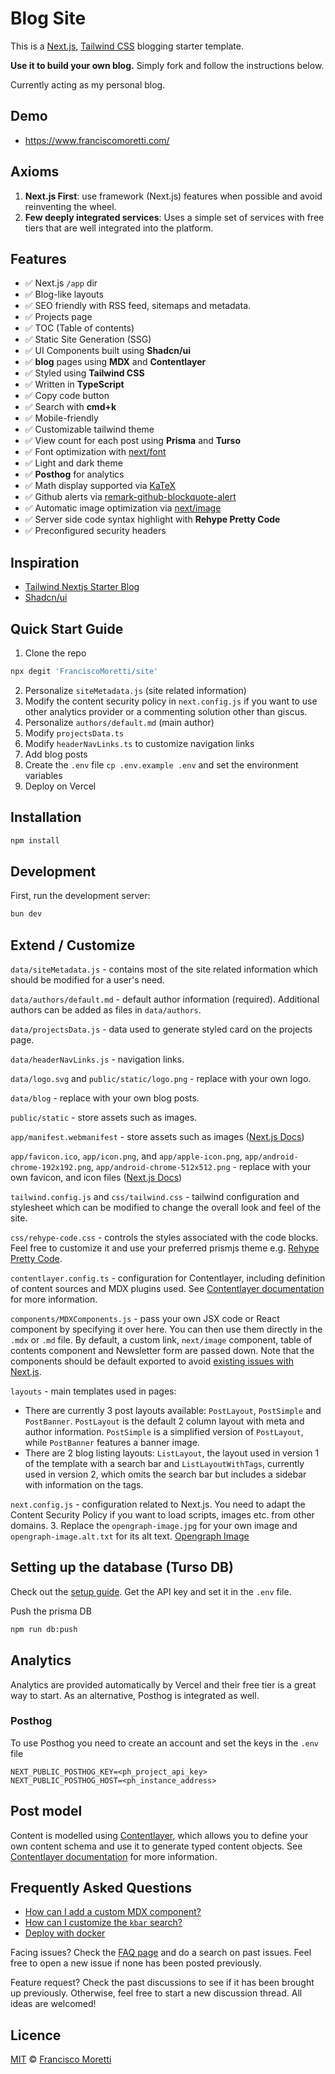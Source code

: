 # Blog Site

This is a [Next.js](https://nextjs.org/), [Tailwind CSS](https://tailwindcss.com/) blogging starter template.

**Use it to build your own blog.** Simply fork and follow the instructions below.

Currently acting as my personal blog.

## Demo

- https://www.franciscomoretti.com/

## Axioms

1. **Next.js First**: use framework (Next.js) features when possible and avoid reinventing the wheel.
2. **Few deeply integrated services**: Uses a simple set of services with free tiers that are well integrated into the platform.

## Features

- ✅ Next.js `/app` dir
- ✅ Blog-like layouts
- ✅ SEO friendly with RSS feed, sitemaps and metadata.
- ✅ Projects page
- ✅ TOC (Table of contents)
- ✅ Static Site Generation (SSG)
- ✅ UI Components built using **Shadcn/ui**
- ✅ **blog** pages using **MDX** and **Contentlayer**
- ✅ Styled using **Tailwind CSS**
- ✅ Written in **TypeScript**
- ✅ Copy code button
- ✅ Search with **cmd+k**
- ✅ Mobile-friendly
- ✅ Customizable tailwind theme
- ✅ View count for each post using **Prisma** and **Turso**
- ✅ Font optimization with [next/font](https://nextjs.org/docs/app/api-reference/components/font)
- ✅ Light and dark theme
- ✅ **Posthog** for analytics
- ✅ Math display supported via [KaTeX](https://katex.org/)
- ✅ Github alerts via [remark-github-blockquote-alert](https://github.com/jaywcjlove/remark-github-blockquote-alert)
- ✅ Automatic image optimization via [next/image](https://nextjs.org/docs/basic-features/image-optimization)
- ✅ Server side code syntax highlight with **Rehype Pretty Code**
- ✅ Preconfigured security headers

## Inspiration

- [Tailwind Nextjs Starter Blog](https://github.com/timlrx/tailwind-nextjs-starter-blog)
- [Shadcn/ui](https://github.com/shadcn-ui/ui)

## Quick Start Guide

1. Clone the repo

```bash
npx degit 'FranciscoMoretti/site'
```

2. Personalize `siteMetadata.js` (site related information)
3. Modify the content security policy in `next.config.js` if you want to use
   other analytics provider or a commenting solution other than giscus.
4. Personalize `authors/default.md` (main author)
5. Modify `projectsData.ts`
6. Modify `headerNavLinks.ts` to customize navigation links
7. Add blog posts
8. Create the `.env` file `cp .env.example .env` and set the environment variables
9. Deploy on Vercel

## Installation

```bash
npm install
```

## Development

First, run the development server:

```bash
bun dev
```

## Extend / Customize

`data/siteMetadata.js` - contains most of the site related information which should be modified for a user's need.

`data/authors/default.md` - default author information (required). Additional authors can be added as files in `data/authors`.

`data/projectsData.js` - data used to generate styled card on the projects page.

`data/headerNavLinks.js` - navigation links.

`data/logo.svg` and `public/static/logo.png` - replace with your own logo.

`data/blog` - replace with your own blog posts.

`public/static` - store assets such as images.

`app/manifest.webmanifest` - store assets such as images ([Next.js Docs](https://nextjs.org/docs/app/api-reference/file-conventions/metadata/manifest))

`app/favicon.ico`, `app/icon.png`, and `app/apple-icon.png`, `app/android-chrome-192x192.png`, `app/android-chrome-512x512.png` - replace with your own favicon, and icon files ([Next.js Docs](https://nextjs.org/docs/app/api-reference/file-conventions/metadata/app-icons))

`tailwind.config.js` and `css/tailwind.css` - tailwind configuration and stylesheet which can be modified to change the overall look and feel of the site.

`css/rehype-code.css` - controls the styles associated with the code blocks. Feel free to customize it and use your preferred prismjs theme e.g. [Rehype Pretty Code](https://rehype-pretty.pages.dev/).

`contentlayer.config.ts` - configuration for Contentlayer, including definition of content sources and MDX plugins used. See [Contentlayer documentation](https://www.contentlayer.dev/docs/getting-started) for more information.

`components/MDXComponents.js` - pass your own JSX code or React component by specifying it over here. You can then use them directly in the `.mdx` or `.md` file. By default, a custom link, `next/image` component, table of contents component and Newsletter form are passed down. Note that the components should be default exported to avoid [existing issues with Next.js](https://github.com/vercel/next.js/issues/51593).

`layouts` - main templates used in pages:

- There are currently 3 post layouts available: `PostLayout`, `PostSimple` and `PostBanner`. `PostLayout` is the default 2 column layout with meta and author information. `PostSimple` is a simplified version of `PostLayout`, while `PostBanner` features a banner image.
- There are 2 blog listing layouts: `ListLayout`, the layout used in version 1 of the template with a search bar and `ListLayoutWithTags`, currently used in version 2, which omits the search bar but includes a sidebar with information on the tags.

`next.config.js` - configuration related to Next.js. You need to adapt the Content Security Policy if you want to load scripts, images etc. from other domains. 3. Replace the `opengraph-image.jpg` for your own image and `opengraph-image.alt.txt` for its alt text. [Opengraph Image](https://nextjs.org/docs/app/api-reference/file-conventions/metadata/opengraph-image)

## Setting up the database (Turso DB)

Check out the [setup guide](https://docs.turso.tech/sdk/ts/orm/prisma). Get the API key and set it in the `.env` file.

Push the prisma DB

```sh
npm run db:push
```

## Analytics

Analytics are provided automatically by Vercel and their free tier is a great way to start. As an alternative, Posthog is integrated as well.

### Posthog

To use Posthog you need to create an account and set the keys in the `.env` file

```
NEXT_PUBLIC_POSTHOG_KEY=<ph_project_api_key>
NEXT_PUBLIC_POSTHOG_HOST=<ph_instance_address>
```

## Post model

Content is modelled using [Contentlayer](https://www.contentlayer.dev/), which allows you to define your own content schema and use it to generate typed content objects. See [Contentlayer documentation](https://www.contentlayer.dev/docs/getting-started) for more information.

## Frequently Asked Questions

- [How can I add a custom MDX component?](/faq/custom-mdx-component.md)
- [How can I customize the `kbar` search?](/faq/customize-kbar-search.md)
- [Deploy with docker](/faq/deploy-with-docker.md)

Facing issues? Check the [FAQ page](https://github.com/FranciscoMoretti/site/wiki) and do a search on past issues. Feel free to open a new issue if none has been posted previously.

Feature request? Check the past discussions to see if it has been brought up previously. Otherwise, feel free to start a new discussion thread. All ideas are welcomed!

## Licence

[MIT](https://github.com/FranciscoMoretti/site/blob/main/LICENSE) © [Francisco Moretti](https://www.franciscomoretti.com)
